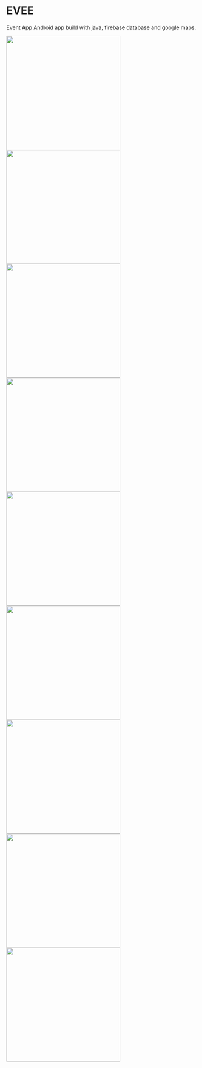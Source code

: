 # EVEE
Event App
Android app build with java, firebase database and google maps.
<p float="left">
<img src="splash.jpeg" width="300" >
<img src="login.jpeg" width="300" >
<img src="register.jpeg" width="300" >
  
 <img src="home.jpeg" width="300" >
<img src="filter.jpeg" width="300" >
<img src="list.jpeg" width="300" >
 <img src="map.jpeg" width="300" >
 <img src="profile.jpeg" width="300" >
 <img src="crud.jpeg" width="300" >
  

</p>
